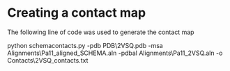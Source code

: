 # Creating a contact map

The following line of code was used to generate the contact map

python schemacontacts.py -pdb PDB\2VSQ.pdb -msa Alignments\Pa11_aligned_SCHEMA.aln -pdbal Alignments\Pa11_2VSQ.aln -o Contacts\2VSQ_contacts.txt
